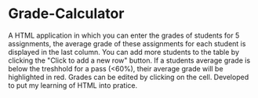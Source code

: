 # Grade-Calculator
A HTML application in which you can enter the grades of students for 5 assignments, the average grade of these assignments for each student is displayed in the last column.
You can add more students to the table by clicking the "Click to add a new row" button.
If a students average grade is below the treshhold for a pass (<60%), their average grade will be highlighted in red.
Grades can be edited by clicking on the cell.
Developed to put my learning of HTML into pratice.
